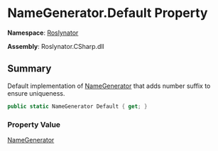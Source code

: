 # NameGenerator\.Default Property

**Namespace**: [Roslynator](../../README.md)

**Assembly**: Roslynator\.CSharp\.dll

## Summary

Default implementation of [NameGenerator](../README.md) that adds number suffix to ensure uniqueness\.

```csharp
public static NameGenerator Default { get; }
```

### Property Value

[NameGenerator](../README.md)

